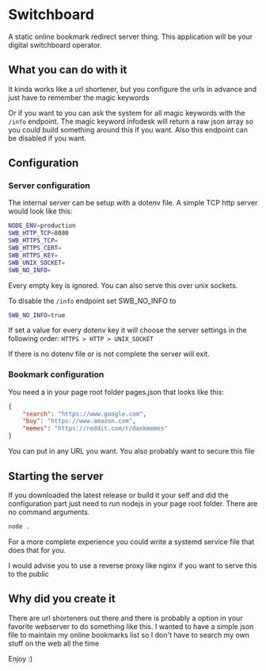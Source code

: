 # Switchboard

A static online bookmark redirect server thing. This application will be your digital switchboard operator.

## What you can do with it

It kinda works like a url shortener, but you configure the urls in advance and just have to remember the magic keywords

Or if you want to you can ask the system for all magic keywords with the `/info` endpoint. The magic keyword infodesk will return a raw json array so you could build something around this if you want. Also this endpoint can be disabled if you want.

## Configuration

### Server configuration

The internal server can be setup with a dotenv file.
A simple TCP http server would look like this:

```sh
NODE_ENV=production
SWB_HTTP_TCP=8080
SWB_HTTPS_TCP=
SWB_HTTPS_CERT=
SWB_HTTPS_KEY=
SWB_UNIX_SOCKET=
SWB_NO_INFO=
```

Every empty key is ignored. You can also serve this over unix sockets.

To disable the `/info` endpoint set SWB_NO_INFO to

```sh
SWB_NO_INFO=true
```

If set a value for every dotenv key it will choose the server settings in the following order: `HTTPS > HTTP > UNIX_SOCKET`

If there is no dotenv file or is not complete the server will exit.

### Bookmark configuration

You need a in your page root folder pages.json that looks like this:

```json
{
    "search": "https://www.google.com",
    "buy": "https://www.amazon.com",
    "memes": "https://reddit.com/r/dankmemes"
}
```

You can put in any URL you want. You also probably want to secure this file

## Starting the server

If you downloaded the latest release or build it your self and did the configuration part just need to run nodejs in your page root folder. There are no command arguments.

```sh
node .
```

For a more complete experience you could write a systemd service file that does that for you.

I would advise you to use a reverse proxy like nginx if you want to serve this to the public

## Why did you create it

There are url shorteners out there and there is probably a option in your favorite webserver to do something like this. I wanted to have a simple json file to maintain my online bookmarks list so I don't have to search my own stuff on the web all the time

Enjoy :)